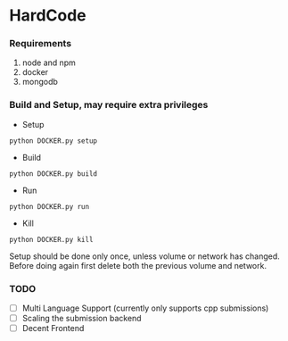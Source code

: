 # HardCode

### Requirements
1. node and npm
2. docker
3. mongodb

### Build and Setup, may require extra privileges
* Setup
```
python DOCKER.py setup
```
* Build
```
python DOCKER.py build
```
* Run
```
python DOCKER.py run
```
* Kill
```
python DOCKER.py kill
```
Setup should be done only once, unless volume or network has changed. Before doing again first delete both the previous volume and network.

### TODO
- [ ] Multi Language Support (currently only supports cpp submissions)
- [ ] Scaling the submission backend
- [ ] Decent Frontend
